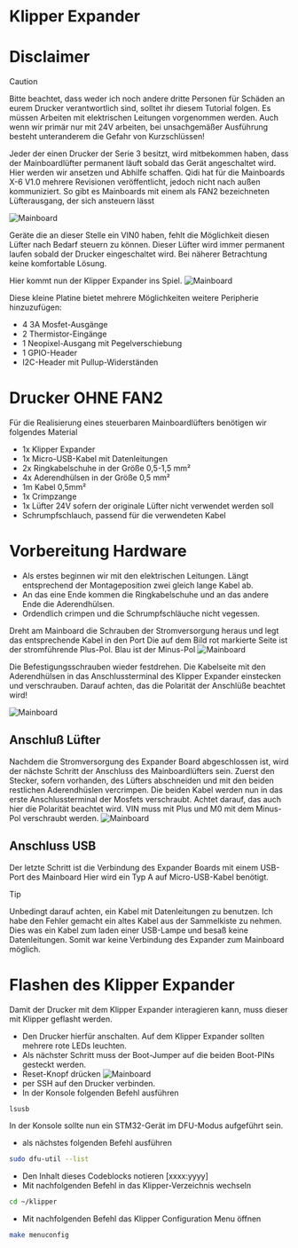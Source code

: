 # **Klipper Expander**

# **Disclaimer**
> [!CAUTION]
>Bitte beachtet, dass weder ich noch andere dritte Personen für Schäden an eurem Drucker verantwortlich sind, solltet ihr diesem Tutorial folgen.
>Es müssen Arbeiten mit elektrischen Leitungen vorgenommen werden. Auch wenn wir primär nur mit 24V arbeiten, bei unsachgemäßer Ausführung besteht unteranderem die Gefahr von Kurzschlüssen!

Jeder der einen Drucker der Serie 3 besitzt, wird mitbekommen haben, dass der Mainboardlüfter permanent läuft sobald das Gerät angeschaltet wird.
Hier werden wir ansetzen und Abhilfe schaffen. Qidi hat für die Mainboards X-6 V1.0 mehrere Revisionen veröffentlicht, jedoch nicht nach außen kommuniziert.
So gibt es Mainboards mit einem als FAN2 bezeichneten Lüfterausgang, der sich ansteuern lässt

![Mainboard](/../klipper_expander/images/mainboard_steuerbar.jpeg)

Geräte die an dieser Stelle ein VIN0 haben, fehlt die Möglichkeit diesen Lüfter nach Bedarf steuern zu können. Dieser Lüfter wird immer permanent laufen sobald der Drucker eingeschaltet wird.
Bei näherer Betrachtung keine komfortable Lösung.

Hier kommt nun der Klipper Expander ins Spiel. 
![Mainboard](/../klipper_expander/images/Klipper_Expander.png)

Diese kleine Platine bietet mehrere Möglichkeiten weitere Peripherie hinzuzufügen:
+ 4 3A Mosfet-Ausgänge
+ 2 Thermistor-Eingänge
+ 1 Neopixel-Ausgang mit Pegelverschiebung
+ 1 GPIO-Header
+ I2C-Header mit Pullup-Widerständen

# **Drucker OHNE FAN2**

Für die Realisierung eines steuerbaren Mainboardlüfters benötigen wir folgendes Material
+ 1x Klipper Expander
+ 1x Micro-USB-Kabel mit Datenleitungen
+ 2x Ringkabelschuhe in der Größe 0,5-1,5 mm²
+ 4x Aderendhülsen in der Größe 0,5 mm²
+ 1m Kabel 0,5mm²
+ 1x Crimpzange
+ 1x Lüfter 24V sofern der originale Lüfter nicht verwendet werden soll
+ Schrumpfschlauch, passend für die verwendeten Kabel

# **Vorbereitung Hardware**
+ Als erstes beginnen wir mit den elektrischen Leitungen. Längt entsprechend der Montageposition zwei gleich lange Kabel ab.
+ An das eine Ende kommen die Ringkabelschuhe und an das andere Ende die Aderendhülsen. 
+ Ordendlich crimpen und die Schrumpfschläuche nicht vegessen.


Dreht am Mainboard die Schrauben der Stromversorgung heraus und legt das entsprechende Kabel in den Port
Die auf dem Bild rot markierte Seite ist der stromführende Plus-Pol. Blau ist der Minus-Pol
![Mainboard](/../klipper_expander/images/mainboard.png)

Die Befestigungsschrauben wieder festdrehen.
Die Kabelseite mit den Aderendhülsen in das Anschlussterminal des Klipper Expander einstecken und verschrauben.
Darauf achten, das die Polarität der Anschlüße beachtet wird!

![Mainboard](/../klipper_expander/images/expander_power.png)

## **Anschluß Lüfter**
Nachdem die Stromversorgung des Expander Board abgeschlossen ist, wird der nächste Schritt der Anschluss des Mainboardlüfters sein.
Zuerst den Stecker, sofern vorhanden, des Lüfters abschneiden und mit den beiden restlichen Aderendhüslen vercrimpen.
Die beiden Kabel werden nun in das erste Anschlussterminal der Mosfets verschraubt. Achtet darauf, das auch hier die Polarität beachtet wird.
VIN muss mit Plus und M0 mit dem Minus-Pol verschraubt werden.
![Mainboard](/../klipper_expander/images/expander_mosfet_power.png)

## **Anschluss USB**
Der letzte Schritt ist die Verbindung des Expander Boards mit einem USB-Port des Mainboard
Hier wird ein Typ A auf Micro-USB-Kabel benötigt. 
> [!TIP]
> Unbedingt darauf achten, ein Kabel mit Datenleitungen zu benutzen. Ich habe den Fehler gemacht ein altes Kabel aus der Sammelkiste zu nehmen.
> Dies was ein Kabel zum laden einer USB-Lampe und besaß keine Datenleitungen. Somit war keine Verbindung des Expander zum Mainboard möglich.

# **Flashen des Klipper Expander**

Damit der Drucker mit dem Klipper Expander interagieren kann, muss dieser mit Klipper geflasht werden.
+ Den Drucker hierfür anschalten. Auf dem Klipper Expander sollten mehrere rote LEDs leuchten.
+ Als nächster Schritt muss der Boot-Jumper auf die beiden Boot-PINs gesteckt werden.
+ Reset-Knopf drücken
![Mainboard](/../klipper_expander/images/expander_boot.png)
+ per SSH auf den Drucker verbinden.
+ In der Konsole folgenden Befehl ausführen
```bash
lsusb
```
In der Konsole sollte nun ein STM32-Gerät im DFU-Modus aufgeführt sein.
+ als nächstes folgenden Befehl ausführen
```bash
sudo dfu-util --list
```
+ Den Inhalt dieses Codeblocks notieren [xxxx:yyyy]
+ Mit nachfolgenden Befehl in das Klipper-Verzeichnis wechseln
```bash
cd ~/klipper
```
+ Mit nachfolgenden Befehl das Klipper Configuration Menu öffnen
```bash
make menuconfig
```







